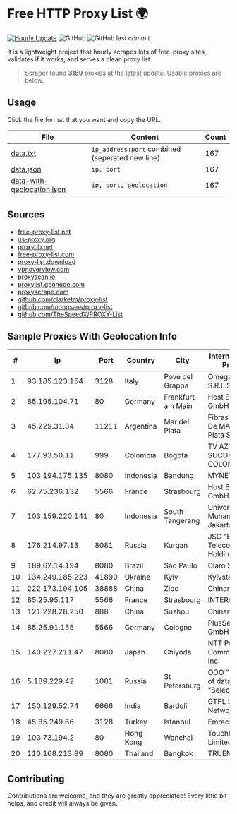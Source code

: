 
# Free HTTP Proxy List 🌍

[![Hourly Update](https://github.com/mertguvencli/http-proxy-list/actions/workflows/main.yml/badge.svg?branch=main)](https://github.com/mertguvencli/http-proxy-list/actions/workflows/main.yml)
![GitHub](https://img.shields.io/github/license/mertguvencli/http-proxy-list)
![GitHub last commit](https://img.shields.io/github/last-commit/mertguvencli/http-proxy-list)

It is a lightweight project that hourly scrapes lots of free-proxy sites, validates if it works, and serves a clean proxy list.


> Scraper found **3159** proxies at the latest update. Usable proxies are below.

## Usage

Click the file format that you want and copy the URL.


|File|Content|Count|
|----|-------|-----|
|[data.txt](https://raw.githubusercontent.com/mertguvencli/http-proxy-list/main/proxy-list/data.txt)|`ip_address:port` combined (seperated new line)|167|
|[data.json](https://raw.githubusercontent.com/mertguvencli/http-proxy-list/main/proxy-list/data.json)|`ip, port`|167|
|[data-with-geolocation.json](https://raw.githubusercontent.com/mertguvencli/http-proxy-list/main/proxy-list/data-with-geolocation.json)|`ip, port, geolocation`|167|

## Sources

* [free-proxy-list.net](https://free-proxy-list.net)
* [us-proxy.org](https://www.us-proxy.org)
* [proxydb.net](http://proxydb.net)
* [free-proxy-list.com](https://free-proxy-list.com/?page=&port=&type%5B%5D=http&type%5B%5D=https&up_time=0&search=Search)
* [proxy-list.download](https://www.proxy-list.download/HTTP)
* [vpnoverview.com](https://vpnoverview.com/privacy/anonymous-browsing/free-proxy-servers)
* [proxyscan.io](https://www.proxyscan.io)
* [proxylist.geonode.com](https://proxylist.geonode.com/api/proxy-list?limit=300&page=1&sort_by=lastChecked&sort_type=desc&protocols=http,https)
* [proxyscrape.com](https://api.proxyscrape.com/v2/?request=displayproxies&protocol=http&timeout=10000&country=all&ssl=all&anonymity=all)
* [github.com/clarketm/proxy-list](https://raw.githubusercontent.com/clarketm/proxy-list/master/proxy-list-raw.txt)
* [github.com/monosans/proxy-list](https://raw.githubusercontent.com/monosans/proxy-list/main/proxies/http.txt)
* [github.com/TheSpeedX/PROXY-List](https://raw.githubusercontent.com/TheSpeedX/PROXY-List/master/http.txt)


## Sample Proxies With Geolocation Info

|#|Ip|Port|Country|City|Internet Service Provider|
|-|--|----|-------|----|-------------------------|
|1|93.185.123.154|3128|Italy|Pove del Grappa|Omegacom S.R.L.S.|
|2|85.195.104.71|80|Germany|Frankfurt am Main|Host Europe GmbH|
|3|45.229.31.34|11211|Argentina|Mar del Plata|Fibras Opticas De MAR Del Plata S.A.|
|4|177.93.50.11|999|Colombia|Bogotá|TV AZTECA SUCURSAL COLOMBIA|
|5|103.194.175.135|8080|Indonesia|Bandung|MYNET|
|6|62.75.236.132|5566|France|Strasbourg|Host Europe GmbH|
|7|103.159.220.141|80|Indonesia|South Tangerang|Universitas Muhammadiyah Jakarta|
|8|176.214.97.13|8081|Russia|Kurgan|JSC "ER-Telecom Holding"|
|9|189.62.14.194|8080|Brazil|São Paulo|Claro S.A.|
|10|134.249.185.223|41890|Ukraine|Kyiv|Kyivstar UA|
|11|222.173.194.105|38888|China|Zibo|Chinanet|
|12|85.25.95.117|5566|France|Strasbourg|INTERGENIA|
|13|121.228.28.250|888|China|Suzhou|Chinanet|
|14|85.25.91.155|5566|Germany|Cologne|PlusServer GmbH|
|15|140.227.211.47|8080|Japan|Chiyoda|NTT PC Communications, Inc.|
|16|5.189.229.42|1081|Russia|St Petersburg|OOO "Network of data-centers "Selectel"|
|17|150.129.52.74|6666|India|Bardoli|GTPL Link Network Pvt Ltd|
|18|45.85.249.66|3128|Turkey|Istanbul|Emrecan Oksum|
|19|103.73.194.2|80|Hong Kong|Wanchai|TouchPal HK Co., Limited|
|20|110.168.213.89|8080|Thailand|Bangkok|TRUENET|



## Contributing

Contributions are welcome, and they are greatly appreciated! Every
little bit helps, and credit will always be given.

